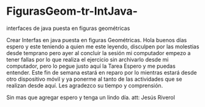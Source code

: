 # FigurasGeom-tr-IntJava-
interfaces de java puesta en figuras geométricas



Crear Interfas en java puesta en figuras Geométricas.
Hola buenos días espero y este teniendo a quien me este leyendo, disculpen por las molestias desde temprano pero ayer al concluir la sesión mi computador empezo a tener fallas por lo que realiza el ejercicio sin archivarlo desde mi computador, pero lo pegue justo aquí la Tarea Espero y me puedas entender.
Este fin de semana estará en reparo por lo mientras estará desde otro dispositivo móvil y ya ponerme al tanto de las actividades que se realizan desde aquí.
Les agradezco su tiempo y comprensión.

Sin mas que agregar espero y tenga un lindo día.
att: Jesús Riverol
